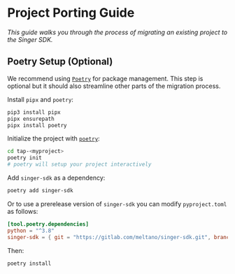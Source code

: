 # Project Porting Guide

_This guide walks you through the process of migrating an existing project to the Singer SDK._

## Poetry Setup (Optional)

We recommend using [`Poetry`](https://python-poetry.org/) for package management. This step is optional but it should also
streamline other parts of the migration process.

Install `pipx` and `poetry`:

```bash
pip3 install pipx
pipx ensurepath
pipx install poetry
```

Initialize the project with [`poetry`](https://python-poetry.org/):

```bash
cd tap-<myproject>
poetry init
# poetry will setup your project interactively
```

Add `singer-sdk` as a dependency:

```bash
poetry add singer-sdk
```

Or to use a prerelease version of `singer-sdk` you can modify `pyproject.toml` as follows:

```toml
[tool.poetry.dependencies]
python = "^3.8"
singer-sdk = { git = "https://gitlab.com/meltano/singer-sdk.git", branch = "feature/initial-base-classes" }
```

Then:

```bash
poetry install
```
